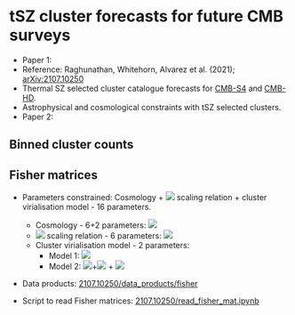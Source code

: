 # tSZ cluster forecasts for future CMB surveys
 * Paper 1:
  * Reference: Raghunathan, Whitehorn, Alvarez et al. (2021); [arXiv:2107.10250](https://arxiv.org/abs/2107.10250)
  * Thermal SZ selected cluster catalogue forecasts for [CMB-S4](https://arxiv.org/abs/1907.04473) and [CMB-HD](https://arxiv.org/abs/1906.10134). 
  * Astrophysical and cosmological constraints with tSZ selected clusters.
* Paper 2:

<!-- # Coming soon. Please check back on July 26, 2021 -->

## Binned cluster counts

## Fisher matrices
 * Parameters constrained: Cosmology + <img src="https://render.githubusercontent.com/render/math?math=Y_{\rm SZ}-M"> scaling relation + cluster virialisation model - 16 parameters.
   * Cosmology - 6+2 parameters: <img src="https://render.githubusercontent.com/render/math?math=\Lambda CDM, \sum m_{\nu}, w_{\rm DE} ">
   * <img src="https://render.githubusercontent.com/render/math?math=Y_{\rm SZ}-M"> scaling relation - 6 parameters: <img src="https://render.githubusercontent.com/render/math?math=\alpha_{\rm Y}, \beta_{\rm Y}, \gamma_{\rm Y}, \sigma_{\rm logY}, \alpha_{\sigma}, \gamma_{\sigma}">
   * Cluster virialisation model - 2 parameters:
     * Model 1: <img src="https://render.githubusercontent.com/render/math?math={\rm v}(z) = \eta_{\rm v}(z) (1 - b_{\rm HSE})^{\alpha_{Y}}">
     * Model 2: <img src="https://render.githubusercontent.com/render/math?math={\rm v}(z) = A_{\rm v} {\rm ln}(1">+<img src="https://render.githubusercontent.com/render/math?math=z)"> + <img src="https://render.githubusercontent.com/render/math?math=B_{\rm v}">
     
 * Data products: [2107.10250/data_products/fisher](https://github.com/sriniraghunathan/tSZ_cluster_forecasts/tree/main/2107.10250/data_products/fisher)
 * Script to read Fisher matrices: [2107.10250/read_fisher_mat.ipynb](https://github.com/sriniraghunathan/tSZ_cluster_forecasts/blob/main/2107.10250/read_fisher_mat.ipynb)
